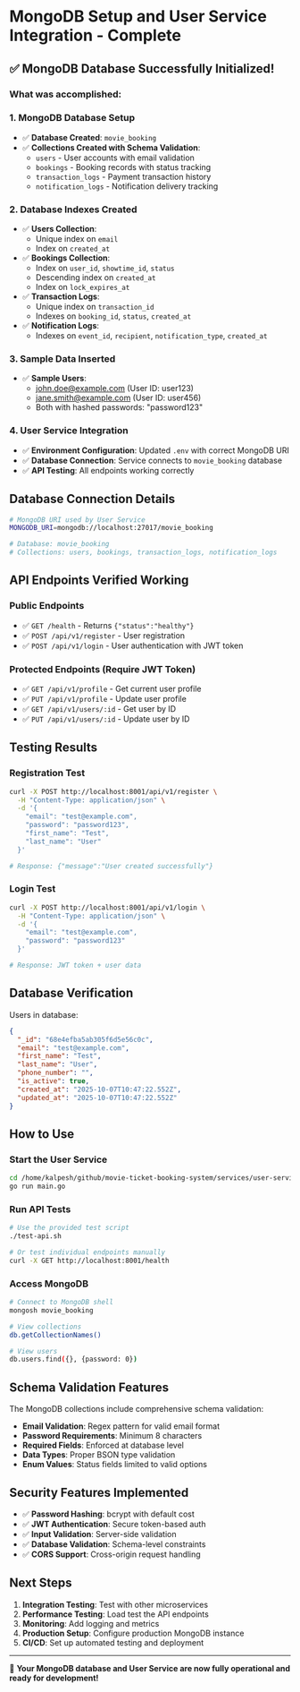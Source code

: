 # MongoDB Setup and User Service Integration - Complete

## ✅ **MongoDB Database Successfully Initialized!**

### **What was accomplished:**

### 1. **MongoDB Database Setup**
- ✅ **Database Created**: `movie_booking`
- ✅ **Collections Created with Schema Validation**:
  - `users` - User accounts with email validation
  - `bookings` - Booking records with status tracking
  - `transaction_logs` - Payment transaction history
  - `notification_logs` - Notification delivery tracking

### 2. **Database Indexes Created**
- ✅ **Users Collection**:
  - Unique index on `email`
  - Index on `created_at`
- ✅ **Bookings Collection**:
  - Index on `user_id`, `showtime_id`, `status`
  - Descending index on `created_at`
  - Index on `lock_expires_at`
- ✅ **Transaction Logs**:
  - Unique index on `transaction_id`
  - Indexes on `booking_id`, `status`, `created_at`
- ✅ **Notification Logs**:
  - Indexes on `event_id`, `recipient`, `notification_type`, `created_at`

### 3. **Sample Data Inserted**
- ✅ **Sample Users**:
  - john.doe@example.com (User ID: user123)
  - jane.smith@example.com (User ID: user456)
  - Both with hashed passwords: "password123"

### 4. **User Service Integration**
- ✅ **Environment Configuration**: Updated `.env` with correct MongoDB URI
- ✅ **Database Connection**: Service connects to `movie_booking` database
- ✅ **API Testing**: All endpoints working correctly

## **Database Connection Details**

```bash
# MongoDB URI used by User Service
MONGODB_URI=mongodb://localhost:27017/movie_booking

# Database: movie_booking
# Collections: users, bookings, transaction_logs, notification_logs
```

## **API Endpoints Verified Working**

### **Public Endpoints**
- ✅ `GET /health` - Returns `{"status":"healthy"}`
- ✅ `POST /api/v1/register` - User registration
- ✅ `POST /api/v1/login` - User authentication with JWT token

### **Protected Endpoints** (Require JWT Token)
- ✅ `GET /api/v1/profile` - Get current user profile
- ✅ `PUT /api/v1/profile` - Update user profile
- ✅ `GET /api/v1/users/:id` - Get user by ID
- ✅ `PUT /api/v1/users/:id` - Update user by ID

## **Testing Results**

### **Registration Test**
```bash
curl -X POST http://localhost:8001/api/v1/register \
  -H "Content-Type: application/json" \
  -d '{
    "email": "test@example.com",
    "password": "password123",
    "first_name": "Test",
    "last_name": "User"
  }'

# Response: {"message":"User created successfully"}
```

### **Login Test**
```bash
curl -X POST http://localhost:8001/api/v1/login \
  -H "Content-Type: application/json" \
  -d '{
    "email": "test@example.com",
    "password": "password123"
  }'

# Response: JWT token + user data
```

## **Database Verification**

Users in database:
```json
{
  "_id": "68e4efba5ab305f6d5e56c0c",
  "email": "test@example.com",
  "first_name": "Test",
  "last_name": "User",
  "phone_number": "",
  "is_active": true,
  "created_at": "2025-10-07T10:47:22.552Z",
  "updated_at": "2025-10-07T10:47:22.552Z"
}
```

## **How to Use**

### **Start the User Service**
```bash
cd /home/kalpesh/github/movie-ticket-booking-system/services/user-service
go run main.go
```

### **Run API Tests**
```bash
# Use the provided test script
./test-api.sh

# Or test individual endpoints manually
curl -X GET http://localhost:8001/health
```

### **Access MongoDB**
```bash
# Connect to MongoDB shell
mongosh movie_booking

# View collections
db.getCollectionNames()

# View users
db.users.find({}, {password: 0})
```

## **Schema Validation Features**

The MongoDB collections include comprehensive schema validation:

- **Email Validation**: Regex pattern for valid email format
- **Password Requirements**: Minimum 8 characters
- **Required Fields**: Enforced at database level
- **Data Types**: Proper BSON type validation
- **Enum Values**: Status fields limited to valid options

## **Security Features Implemented**

- ✅ **Password Hashing**: bcrypt with default cost
- ✅ **JWT Authentication**: Secure token-based auth
- ✅ **Input Validation**: Server-side validation
- ✅ **Database Validation**: Schema-level constraints
- ✅ **CORS Support**: Cross-origin request handling

## **Next Steps**

1. **Integration Testing**: Test with other microservices
2. **Performance Testing**: Load test the API endpoints
3. **Monitoring**: Add logging and metrics
4. **Production Setup**: Configure production MongoDB instance
5. **CI/CD**: Set up automated testing and deployment

---

🎉 **Your MongoDB database and User Service are now fully operational and ready for development!**